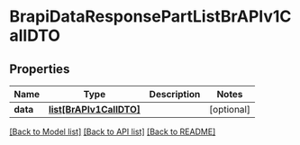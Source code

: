 # BrapiDataResponsePartListBrAPIv1CallDTO

## Properties
Name | Type | Description | Notes
------------ | ------------- | ------------- | -------------
**data** | [**list[BrAPIv1CallDTO]**](BrAPIv1CallDTO.md) |  | [optional] 

[[Back to Model list]](../README.md#documentation-for-models) [[Back to API list]](../README.md#documentation-for-api-endpoints) [[Back to README]](../README.md)

